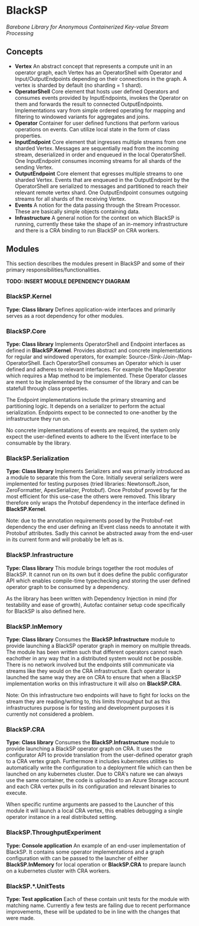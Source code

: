 # BlackSP
*Barebone Library for Anonymous Containerized Key-value Stream Processing*

## Concepts
- **Vertex**
An abstract concept that represents a compute unit in an operator graph, each Vertex has an OperatorShell with Operator and Input/OutputEndpoints depending on their connections in the graph. A vertex is sharded by default (no sharding = 1 shard).
- **OperatorShell**
Core element that hosts user defined Operators and consumes events provided by InputEndpoints, invokes the Operator on them and forwards the result to connected OutputEndpoints. Implementations vary from simple ordered operating for mapping and filtering to windowed variants for aggregates and joins.
- **Operator**
Container for user defined functions that perform various operations on events. Can utilize local state in the form of class properties.
- **InputEndpoint**
Core element that ingresses multiple streams from one sharded Vertex. Messages are sequentially read from the incoming stream, deserialized in order and enqueued in the local OperatorShell. One InputEndpoint consumes incoming streams for all shards of the sending Vertex.
- **OutputEndpoint**
Core element that egresses multiple streams to one sharded Vertex. Events that are enqueued in the OutputEndpoint by the OperatorShell are serialized to messages and partitioned to reach their relevant remote vertex shard. One OutputEndpoint consumes outgoing streams for all shards of the receiving Vertex.
- **Events**
A notion for the data passing through the Stream Processor. These are basically simple objects containing data.
- **Infrastructure**
A general notion for the context on which BlackSP is running, currently these take the shape of an in-memory infrastructure and there is a CRA binding to run BlackSP on CRA workers.

## Modules
This section describes the modules present in BlackSP and some of their primary responsibilities/functionalities.

**TODO: INSERT MODULE DEPENDENCY DIAGRAM**

### BlackSP.Kernel
**Type: Class library**
Defines application-wide interfaces and primarily serves as a root dependency for other modules.

### BlackSP.Core
**Type: Class library**
Implements OperatorShell and Endpoint interfaces as defined in **BlackSP.Kernel**. Provides abstract and concrete implementations for regular and windowed operators, for example: Source-/Sink-/Join-/Map-OperatorShell. Each OperatorShell consumes an Operator which is user defined and adheres to relevant interfaces. For example the MapOperator which requires a Map method to be implemented. These Operator classes are ment to be implemented by the consumer of the library and can be statefull through class properties.

The Endpoint implementations include the primary streaming and partitioning logic. It depends on a serializer to perform the actual serialization. Endpoints expect to be connected to one-another by the infrastructure they run on.

No concrete implementatations of events are required, the system only expect the user-defined events to adhere to the IEvent interface to be consumable by the library.

### BlackSP.Serialization
**Type: Class library**
Implements Serializers and was primarily introduced as a module to separate this from the Core. Initially several serializers were implemented for testing purposes (tried libraries: Newtonsoft.Json, ZeroFormatter, ApexSerializer, Protobuf). Once Protobuf proved by far the most efficient for this use-case the others were removed. This library therefore only wraps the Protobuf dependency in the interface defined in **BlackSP.Kernel**.

Note: due to the annotation requirements posed by the Protobuf-net dependency the end user defining an IEvent class needs to annotate it with Protobuf attributes. Sadly this cannot be abstracted away from the end-user in its current form and will probably be left as is.

### BlackSP.Infrastructure
**Type: Class library**
This module brings together the root modules of BlackSP. It cannot run on its own but it does define the public configurator API which enables compile-time typechecking and storing the user defined operator graph to be consumed by a dependency.

As the library has been written with Dependency Injection in mind (for testability and ease of growth), Autofac container setup code specifically for BlackSP is also defined here.

### BlackSP.InMemory
**Type: Class library**
Consumes the **BlackSP.Infrastructure** module to provide launching a BlackSP operator graph in memory on multiple threads. The module has been written such that different operators cannot reach eachother in any way that in a distributed system would not be possible. There is no network involved but the endpoints still communicate via streams like they would on the CRA infrastructure. Each operator is launched the same way they are on CRA to ensure that when a BlackSP implementation works on this infrastructure it will also on **BlackSP.CRA**.

Note: On this infrastructure two endpoints will have to fight for locks on the stream they are reading/writing to, this limits throughput but as this infrastructures purpose is for testing and development purposes it is currently not considered a problem.

### BlackSP.CRA
**Type: Class library**
Consumes the **BlackSP.Infrastructure** module to provide launching a BlackSP operator graph on CRA. It uses the configurator API to provide translation from the user-defined operator graph to a CRA vertex graph. Furthermore it includes kubernetes utilities to automatically write the configuration to a deployment file which can then be launched on any kubernetes cluster. Due to CRA's nature we can always use the same container, the code is uploaded to an Azure Storage account and each CRA vertex pulls in its configuration and relevant binaries to execute.

When specific runtime arguments are passed to the Launcher of this module it will launch a local CRA vertex, this enables debugging a single operator instance in a real distributed setting.

### BlackSP.ThroughputExperiment
**Type: Console application**
An example of an end-user implementation of BlackSP. It contains some operator implementations and a graph configuration with can be passed to the launcher of either  **BlackSP.InMemory** for local operation or **BlackSP.CRA** to prepare launch on a kubernetes cluster with CRA workers.

### BlackSP.*.UnitTests
**Type: Test application**
Each of these contain unit tests for the module with matching name. Currently a few tests are failing due to recent performance improvements, these will be updated to be in line with the changes that were made.